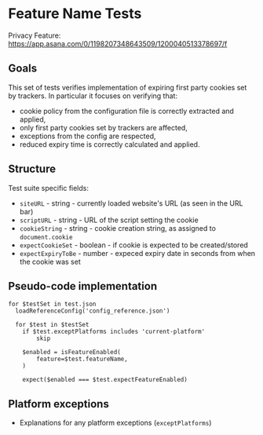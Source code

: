 # Feature Name Tests

Privacy Feature: https://app.asana.com/0/1198207348643509/1200040513378697/f

## Goals

This set of tests verifies implementation of expiring first party cookies set by trackers. In particular it focuses on verifying that:

- cookie policy from the configuration file is correctly extracted and applied,
- only first party cookies set by trackers are affected,
- exceptions from the config are respected,
- reduced expiry time is correctly calculated and applied.

## Structure

Test suite specific fields:

- `siteURL` - string - currently loaded website's URL (as seen in the URL bar)
- `scriptURL` - string - URL of the script setting the cookie
- `cookieString` - string - cookie creation string, as assigned to `document.cookie`
- `expectCookieSet` - boolean - if cookie is expected to be created/stored
- `expectExpiryToBe` - number - expeced expiry date in seconds from when the cookie was set

## Pseudo-code implementation

```
for $testSet in test.json
  loadReferenceConfig('config_reference.json')

  for $test in $testSet
    if $test.exceptPlatforms includes 'current-platform'
        skip

    $enabled = isFeatureEnabled(
        feature=$test.featureName,
    )

    expect($enabled === $test.expectFeatureEnabled)
```

## Platform exceptions

- Explanations for any platform exceptions (`exceptPlatforms`)